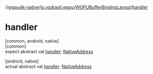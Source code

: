 //[wgpu4k-native](../../../index.md)/[io.ygdrasil.wgpu](../index.md)/[WGPUBufferBindingLayout](index.md)/[handler](handler.md)

# handler

[common, android, native]\
[common]\
expect abstract val [handler](handler.md): [NativeAddress](../../ffi/-native-address/index.md)

[android, native]\
actual abstract val [handler](handler.md): [NativeAddress](../../ffi/-native-address/index.md)